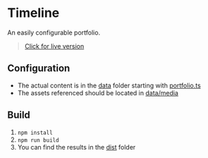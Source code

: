 # Timeline

An easily configurable portfolio.

> [Click for live version](https://schmelczer.dev)

## Configuration

- The actual content is in the [data](src/data) folder starting with [portfolio.ts](src/data/portfolio.ts)
- The assets referenced should be located in [data/media](src/data/media)

## Build

1. `npm install`
2. `npm run build`
3. You can find the results in the [dist](dist) folder
